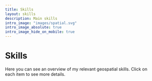 ```yaml
---
title: Skills
layout: skills
description: Main skills
intro_image: "images/spatial.svg"
intro_image_absolute: true
intro_image_hide_on_mobile: true
---
```


# Skills

Here you can see an overview of my relevant geospatial skills. Click on each item to see more details.
